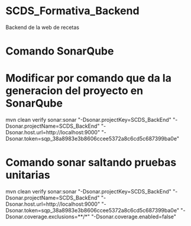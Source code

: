 # SCDS_Formativa_Backend
Backend de la web de recetas

# Comando SonarQube
# Modificar por comando que da la generacion del proyecto en SonarQube
mvn clean verify sonar:sonar "-Dsonar.projectKey=SCDS_BackEnd" "-Dsonar.projectName=SCDS_BackEnd" "-Dsonar.host.url=http://localhost:9000" "-Dsonar.token=sqp_38a8983e3b8606ccee5372a8c6cd5c687399ba0e"

# Comando sonar saltando pruebas unitarias
mvn clean verify sonar:sonar "-Dsonar.projectKey=SCDS_BackEnd" "-Dsonar.projectName=SCDS_BackEnd" "-Dsonar.host.url=http://localhost:9000" "-Dsonar.token=sqp_38a8983e3b8606ccee5372a8c6cd5c687399ba0e" "-Dsonar.coverage.exclusions=**/*" "-Dsonar.coverage.enabled=false"